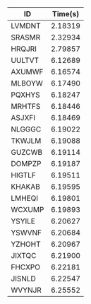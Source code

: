 |ID|Time(s)|
|-|-|
|LVMDNT|2.18319|
|SRASMR|2.32934|
|HRQJRI|2.79857|
|UULTVT|6.12689|
|AXUMWF|6.16574|
|MLBOYW|6.17490|
|PQXHYS|6.18247|
|MRHTFS|6.18446|
|ASJXFI|6.18469|
|NLGGGC|6.19022|
|TKWJLM|6.19088|
|GUZCWB|6.19114|
|DOMPZP|6.19187|
|HIGTLF|6.19511|
|KHAKAB|6.19595|
|LMHEQI|6.19801|
|WCXUMP|6.19893|
|YSYILE|6.20627|
|YSWVNF|6.20684|
|YZHOHT|6.20967|
|JIXTQC|6.21900|
|FHCXPO|6.22181|
|JISNLD|6.22547|
|WVYNJR|6.25552|
